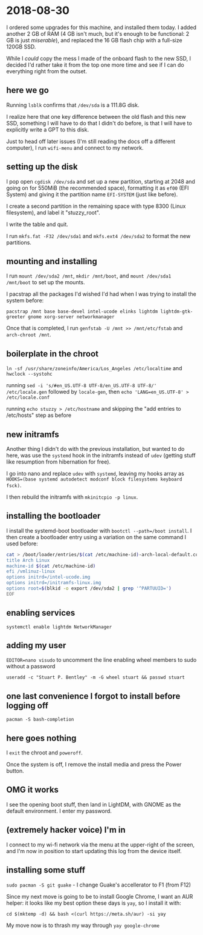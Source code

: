 # 2018-08-30

I ordered some upgrades for this machine, and installed them today. I added another 2 GB of RAM (4 GB isn't much, but it's enough to be functional: 2 GB is just *miserable*), and replaced the 16 GB flash chip with a full-size 120GB SSD.

While I *could* copy the mess I made of the onboard flash to the new SSD, I decided I'd rather take it from the top one more time and see if I can do everything right from the outset.

## here we go

Running `lsblk` confirms that `/dev/sda` is a 111.8G disk.

I realize here that one key difference between the old flash and this new SSD, something I will have to do that I didn't do before, is that I will have to explicitly write a GPT to this disk.

Just to head off later issues (I'm still reading the docs off a different computer), I run `wifi-menu` and connect to my network.

## setting up the disk

I pop open `cgdisk /dev/sda` and set up a new partition, starting at 2048 and going on for 550MiB (the recommended space), formatting it as `ef00` (EFI System) and giving it the partition name `EFI-SYSTEM` (just like before).

I create a second partition in the remaining space with type 8300 (Linux filesystem), and label it "stuzzy_root".

I write the table and quit.

I run `mkfs.fat -F32 /dev/sda1` and `mkfs.ext4 /dev/sda2` to format the new partitions.

## mounting and installing

I run `mount /dev/sda2 /mnt`, `mkdir /mnt/boot`, and `mount /dev/sda1 /mnt/boot` to set up the mounts.

I pacstrap all the packages I'd wished I'd had when I was trying to install the system before:

`pacstrap /mnt base base-devel intel-ucode elinks lightdm lightdm-gtk-greeter gnome xorg-server networkmanager`

Once that is completed, I run `genfstab -U /mnt >> /mnt/etc/fstab` and `arch-chroot /mnt`.

## boilerplate in the chroot

`ln -sf /usr/share/zoneinfo/America/Los_Angeles /etc/localtime` and `hwclock --systohc`

running `sed -i 's/#en_US.UTF-8 UTF-8/en_US.UTF-8 UTF-8/' /etc/locale.gen` followed by `locale-gen`, then `echo 'LANG=en_US.UTF-8' > /etc/locale.conf`

running `echo stuzzy > /etc/hostname` and skipping the "add entries to /etc/hosts" step as before

## new initramfs

Another thing I didn't do with the previous installation, but wanted to do here, was use the `systemd` hook in the initramfs instead of `udev` (getting stuff like resumption from hibernation for free).

I go into nano and replace `udev` with `systemd`, leaving my hooks array as `HOOKS=(base systemd autodetect modconf block filesystems keyboard fsck)`.

I then rebuild the initramfs with `mkinitcpio -p linux`.

## installing the bootloader

I install the systemd-boot bootloader with `bootctl --path=/boot install`. I then create a bootloader entry using a variation on the same command I used before:

```bash
cat > /boot/loader/entries/$(cat /etc/machine-id)-arch-local-default.conf << EOF
title Arch Linux
machine-id $(cat /etc/machine-id)
efi /vmlinuz-linux
options initrd=/intel-ucode.img
options initrd=/initramfs-linux.img
options root=$(blkid -o export /dev/sda2 | grep '^PARTUUID=')
EOF
```

## enabling services

`systemctl enable lightdm NetworkManager`

## adding my user

`EDITOR=nano visudo` to uncomment the line enabling wheel members to sudo without a password

`useradd -c "Stuart P. Bentley" -m -G wheel stuart && passwd stuart`

## one last convenience I forgot to install before logging off

`pacman -S bash-completion`

## here goes nothing

I `exit` the chroot and `poweroff`.

Once the system is off, I remove the install media and press the Power button.

## OMG it works

I see the opening boot stuff, then land in LightDM, with GNOME as the default environment. I enter my password.

## (extremely hacker voice) I'm in

I connect to my wi-fi network via the menu at the upper-right of the screen, and I'm now in position to start updating this log from the device itself.

## installing some stuff

`sudo pacman -S git guake` - I change Guake's accellerator to F1 (from F12)

Since my next move is going to be to install Google Chrome, I want an AUR helper: it looks like my best option these days is `yay`, so I install it with:

`cd $(mktemp -d) && bash <(curl https://meta.sh/aur) -si yay`

My move now is to thrash my way through `yay google-chrome`
